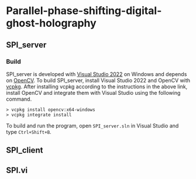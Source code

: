 # Parallel-phase-shifting-digital-ghost-holography

## SPI_server

### Build
SPI_server is developed with [Visual Studio 2022](https://visualstudio.microsoft.com/free-developer-offers/) on Windows and depends on [OpenCV](https://opencv.org/). To build SPI_server, install Visual Studio 2022 and OpenCV with [vcpkg](https://github.com/microsoft/vcpkg). After installing vcpkg according to the instructions in the above link, install OpenCV and integrate them with Visual Studio using the following command.

```console
> vcpkg install opencv:x64-windows
> vcpkg integrate install
```

To build and run the program, open `SPI_server.sln` in Visual Studio and type `Ctrl+Shift+B`.

## SPI_client

## SPI.vi

